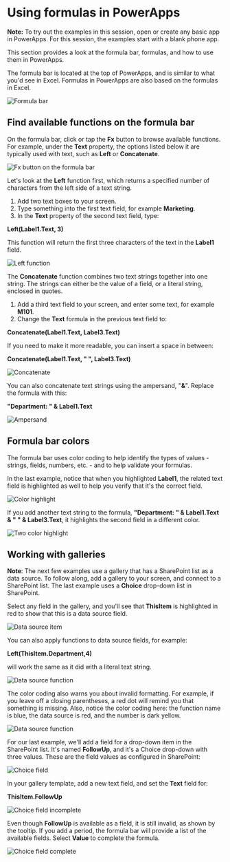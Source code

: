 <properties
   pageTitle="Understand the basics of formulas | Microsoft PowerApps"
   description="Formulas are the key to making PowerApps work"
   services=""
   suite="powerapps"
   documentationCenter="na"
   authors="v-subohe"
   manager="anneta"
   editor=""
   tags=""
   featuredVideoId=123
   courseDuration=/>

<tags
   ms.service="powerapps"
   ms.devlang="na"
   ms.topic="get-started-article"
   ms.tgt_pltfrm="na"
   ms.workload="na"
   ms.date="06/28/2017"
   ms.author="v-subohe"/>

# Using formulas in PowerApps

**Note:** To try out the examples in this session, open or create any basic app in PowerApps. For this session, the examples start with a blank phone app.

This section provides a look at the formula bar, formulas, and how to use them in PowerApps.

The formula bar is located at the top of PowerApps, and is similar to what you'd see in Excel. Formulas in PowerApps are also based on the formulas in Excel.

![Formula bar](./media/learning-understand-basics-formulas/formula-bar1.png)

## Find available functions on the formula bar
On the formula bar, click or tap the **Fx** button to browse available functions. For example, under the **Text** property, the options listed below it are typically used with text, such as **Left** or **Concatenate**.

![Fx button on the formula bar](./media/learning-understand-basics-formulas/formula-fx-button.png)

Let's look at the **Left** function first, which returns a specified number of characters from the left side of a text string.

1. Add two text boxes to your screen.
1. Type something into the first text field, for example **Marketing**.
1. In the **Text** property of the second text field, type:

**Left(Label1.Text, 3)**

This function will return the first three characters of the text in the **Label1** field. 

![Left function](./media/learning-understand-basics-formulas/left-function.png) 

The **Concatenate** function combines two text strings together into one string. The strings can either be the value of a field, or a literal string, enclosed in quotes.

1. Add a third text field to your screen, and enter some text, for example **M101**.
1. Change the **Text** formula in the previous text field to:

**Concatenate(Label1.Text, Label3.Text)**

If you need to make it more readable, you can insert a space in between:

**Concatenate(Label1.Text, " ", Label3.Text)**

![Concatenate](./media/learning-understand-basics-formulas/concatenate.png) 

You can also concatenate text strings using the ampersand, "**&**". Replace the formula with this:

**"Department: " & Label1.Text**

![Ampersand](./media/learning-understand-basics-formulas/concatenate-2.png)

## Formula bar colors

The formula bar uses color coding to help identify the types of values - strings, fields, numbers, etc. - and to help validate your formulas.

In the last example, notice that when you highlighted **Label1**, the related text field is highlighted as well to help you verify that it's the correct field. 

![Color highlight](./media/learning-understand-basics-formulas/highlight-1.png)

If you add another text string to the formula, **"Department: " & Label1.Text & " " & Label3.Text**, it highlights the second field in a different color.

![Two color highlight](./media/learning-understand-basics-formulas/highlight-2.png)

## Working with galleries

**Note**: The next few examples use a gallery that has a SharePoint list as a data source. To follow along, add a gallery to your screen, and connect to a SharePoint list. The last example uses a **Choice** drop-down list in SharePoint. 

Select any field in the gallery, and you'll see that **ThisItem** is highlighted in red to show that this is a data source field.

![Data source item](./media/learning-understand-basics-formulas/data-source-item.png)

You can also apply functions to data source fields, for example:

**Left(ThisItem.Department,4)**

will work the same as it did with a literal text string.   

![Data source function](./media/learning-understand-basics-formulas/data-source-function.png)

The color coding also warns you about invalid formatting. For example, if you leave off a closing parentheses, a red dot will remind you that something is missing. Also, notice the color coding here: the function name is blue, the data source is red, and the number is dark yellow.

![Data source function](./media/learning-understand-basics-formulas/missing-paren.png)

For our last example, we'll add a field for a drop-down item in the SharePoint list. It's named **FollowUp**, and it's a Choice drop-down with three values. These are the field values as configured in SharePoint:

![Choice field](./media/learning-understand-basics-formulas/sharepoint-list.png)

In your gallery template, add a new text field, and set the **Text** field for:

**ThisItem.FollowUp**

![Choice field incomplete](./media/learning-understand-basics-formulas/choice-field-incomplete.png)

Even though **FollowUp** is available as a field, it is still invalid, as shown by the tooltip. If you add a period, the formula bar will provide a list of the available fields. Select **Value** to complete the formula.

![Choice field complete](./media/learning-understand-basics-formulas/choice-field-complete.png)


